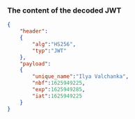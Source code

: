 ### The content of the decoded JWT

```json
{
    "header":
    {
        "alg":"HS256",
        "typ":"JWT"
    }, 
    "payload":
    {
        "unique_name":"Ilya Valchanka",
        "nbf":1625949225,
        "exp":1625949285,
        "iat":1625949225
    }
}
```